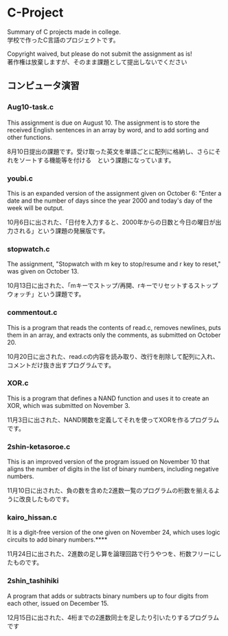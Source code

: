 # C-Project
Summary of C projects made in college.   
学校で作ったC言語のプロジェクトです。

Copyright waived, but please do not submit the assignment as is!  
著作権は放棄しますが、そのまま課題として提出しないでください

## コンピュータ演習

### Aug10-task.c　
This assignment is due on August 10. The assignment is to store the received English sentences in an array by word, and to add sorting and other functions.

8月10日提出の課題です。受け取った英文を単語ごとに配列に格納し、さらにそれをソートする機能等を付ける　という課題になっています。

### youbi.c
This is an expanded version of the assignment given on October 6: "Enter a date and the number of days since the year 2000 and today's day of the week will be output.

10月6日に出された、「日付を入力すると、2000年からの日数と今日の曜日が出力される」という課題の発展版です。

### stopwatch.c
The assignment, "Stopwatch with m key to stop/resume and r key to reset," was given on October 13.

10月13日に出された、「mキーでストップ/再開、rキーでリセットするストップウォッチ」という課題です。

### commentout.c
This is a program that reads the contents of read.c, removes newlines, puts them in an array, and extracts only the comments, as submitted on October 20.

10月20日に出された、read.cの内容を読み取り、改行を削除して配列に入れ、コメントだけ抜き出すプログラムです。

### XOR.c
This is a program that defines a NAND function and uses it to create an XOR, which was submitted on November 3.

11月3日に出された、NAND関数を定義してそれを使ってXORを作るプログラムです。

### 2shin-ketasoroe.c
This is an improved version of the program issued on November 10 that aligns the number of digits in the list of binary numbers, including negative numbers.

11月10日に出された、負の数を含めた2進数一覧のプログラムの桁数を揃えるように改良したものです。

### kairo_hissan.c
It is a digit-free version of the one given on November 24, which uses logic circuits to add binary numbers.****

11月24日に出された、2進数の足し算を論理回路で行うやつを、桁数フリーにしたものです。
### 2shin_tashihiki
A program that adds or subtracts binary numbers up to four digits from each other, issued on December 15.

12月15日に出された、4桁までの2進数同士を足したり引いたりするプログラムです